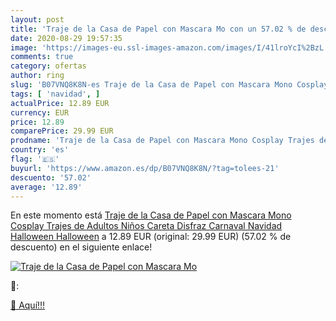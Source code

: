 ```yaml
---
layout: post
title: 'Traje de la Casa de Papel con Mascara Mo con un 57.02 % de descuento'
date: 2020-08-29 19:57:35
image: 'https://images-eu.ssl-images-amazon.com/images/I/41lroYcI%2BzL._SL200_.jpg'
comments: true
category: ofertas
author: ring
slug: 'B07VNQ8K8N-es Traje de la Casa de Papel con Mascara Mono Cosplay Trajes...'
tags: [ 'navidad', ]
actualPrice: 12.89 EUR
currency: EUR
price: 12.89
comparePrice: 29.99 EUR
prodname: 'Traje de la Casa de Papel con Mascara Mono Cosplay Trajes de Adultos Niños Careta Disfraz Carnaval Navidad Halloween Halloween'
country: 'es'
flag: '🇪🇸'
buyurl: 'https://www.amazon.es/dp/B07VNQ8K8N/?tag=tolees-21'
descuento: '57.02'
average: '12.89'
---
```


En este momento está [Traje de la Casa de Papel con Mascara Mono Cosplay Trajes de Adultos Niños Careta Disfraz Carnaval Navidad Halloween Halloween](https://www.amazon.es/dp/B07VNQ8K8N/?tag=tolees-21) a 12.89 EUR (original: 29.99 EUR) (57.02 %  de descuento) en el siguiente enlace!

[![Traje de la Casa de Papel con Mascara Mo](https://images-eu.ssl-images-amazon.com/images/I/41lroYcI%2BzL._SL200_.jpg)](https://www.amazon.es/dp/B07VNQ8K8N/?tag=tolees-21)

🔎:


[🛒 Aquí!!!](https://www.amazon.es/dp/B07VNQ8K8N/?tag=tolees-21)
